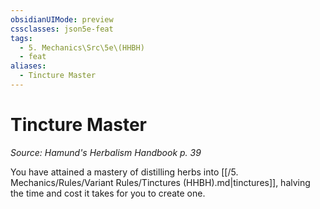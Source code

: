 ```yaml
---
obsidianUIMode: preview
cssclasses: json5e-feat
tags:
  - 5. Mechanics\Src\5e\(HHBH)
  - feat
aliases:
  - Tincture Master
---
```

# Tincture Master
*Source: Hamund's Herbalism Handbook p. 39*  

You have attained a mastery of distilling herbs into [[/5. Mechanics/Rules/Variant Rules/Tinctures (HHBH).md\|tinctures]], halving the time and cost it takes for you to create one.

